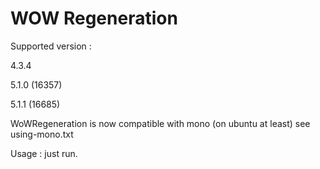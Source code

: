 WOW Regeneration
===============

Supported version :

4.3.4

5.1.0 (16357)

5.1.1 (16685)

WoWRegeneration is now compatible with mono (on ubuntu at least) see using-mono.txt

Usage : just run.
